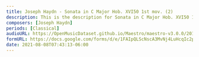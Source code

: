 ```yaml
---
title: Joseph Haydn - Sonata in C Major Hob. XVI50 1st mov. (2)
description: This is the description for Sonata in C Major Hob. XVI50 1st mov. by Joseph Haydn
composers: [Joseph Haydn]
periods: [Classical]
audioURL: https://OpenMusicDataset.github.io/Maestro/maestro-v3.0.0/2013/ORIG-MIDI_02_7_7_13_Group__MID--AUDIO_17_R1_2013_wav--2.midi
formURL: https://docs.google.com/forms/d/e/1FAIpQLScNscA3MvNj4LuHcqIc2p_2P463QmLuxen5oFt-jhgNZ8mb1A/viewform
date: 2021-08-08T07:43:13-06:00
---
```

